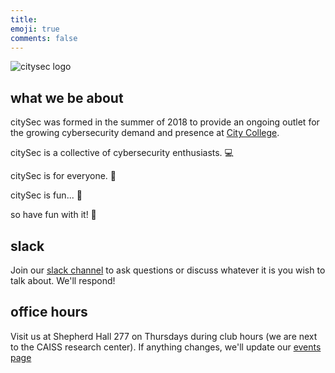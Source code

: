 ```yaml
---
title:
emoji: true
comments: false
---
```

![citysec logo](/img/logo.png)

## what we be about
citySec was formed in the summer of 2018 to provide an ongoing outlet for the growing
cybersecurity demand and presence at [City College](https://www.ccny.cuny.edu/engineering/).

citySec is a collective of cybersecurity enthusiasts. :computer:

citySec is for everyone. :busts_in_silhouette:

citySec is fun... :ferris_wheel:

so have fun with it! :tada:

## slack
Join our [slack channel](https://join.slack.com/t/citysecnyc/shared_invite/enQtMzk1NTcyMDQxODkwLTY1NmE2MDZkZjJhZWIxNGNmNWVjMjUwNDc3M2I3YmRiYmQ0NDBlMjk0Zjc4MzNhY2JiYjUzMWNmYTE0MjkyYzI) to ask questions or discuss whatever it is you wish to talk about. We'll respond!

## office hours
Visit us at Shepherd Hall 277 on Thursdays during club hours (we are next to the CAISS research center). If anything changes, we'll update our [events page](https://citysec.nyc/page/events/)
